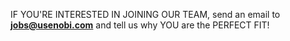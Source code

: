 IF YOU'RE INTERESTED IN JOINING OUR TEAM, send an email to **jobs@usenobi.com** and tell us why YOU are the PERFECT FIT!
